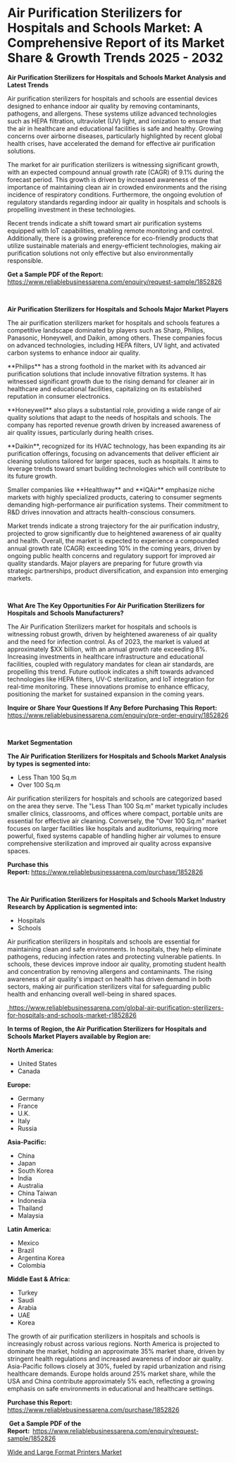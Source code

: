 <p><h1>Air Purification Sterilizers for Hospitals and Schools Market: A Comprehensive Report of its Market Share & Growth Trends 2025 - 2032</h1></p><p><strong>Air Purification Sterilizers for Hospitals and Schools Market Analysis and Latest Trends</strong></p>
<p><p>Air purification sterilizers for hospitals and schools are essential devices designed to enhance indoor air quality by removing contaminants, pathogens, and allergens. These systems utilize advanced technologies such as HEPA filtration, ultraviolet (UV) light, and ionization to ensure that the air in healthcare and educational facilities is safe and healthy. Growing concerns over airborne diseases, particularly highlighted by recent global health crises, have accelerated the demand for effective air purification solutions.</p><p>The market for air purification sterilizers is witnessing significant growth, with an expected compound annual growth rate (CAGR) of 9.1% during the forecast period. This growth is driven by increased awareness of the importance of maintaining clean air in crowded environments and the rising incidence of respiratory conditions. Furthermore, the ongoing evolution of regulatory standards regarding indoor air quality in hospitals and schools is propelling investment in these technologies.</p><p>Recent trends indicate a shift toward smart air purification systems equipped with IoT capabilities, enabling remote monitoring and control. Additionally, there is a growing preference for eco-friendly products that utilize sustainable materials and energy-efficient technologies, making air purification solutions not only effective but also environmentally responsible.</p></p>
<p><strong>Get a Sample PDF of the Report:&nbsp;</strong> <a href="https://www.reliablebusinessarena.com/enquiry/request-sample/1852826?utm_campaign=2928&utm_medium=2&utm_source=Github&utm_content=ia&utm_term=12042025&utm_id=air-purification-sterilizers-for-hospitals-and-schools">https://www.reliablebusinessarena.com/enquiry/request-sample/1852826</a></p>
<p>&nbsp;</p>
<p><strong>Air Purification Sterilizers for Hospitals and Schools Major Market Players</strong></p>
<p><p>The air purification sterilizers market for hospitals and schools features a competitive landscape dominated by players such as Sharp, Philips, Panasonic, Honeywell, and Daikin, among others. These companies focus on advanced technologies, including HEPA filters, UV light, and activated carbon systems to enhance indoor air quality.</p><p>**Philips** has a strong foothold in the market with its advanced air purification solutions that include innovative filtration systems. It has witnessed significant growth due to the rising demand for cleaner air in healthcare and educational facilities, capitalizing on its established reputation in consumer electronics.</p><p>**Honeywell** also plays a substantial role, providing a wide range of air quality solutions that adapt to the needs of hospitals and schools. The company has reported revenue growth driven by increased awareness of air quality issues, particularly during health crises.</p><p>**Daikin**, recognized for its HVAC technology, has been expanding its air purification offerings, focusing on advancements that deliver efficient air cleaning solutions tailored for larger spaces, such as hospitals. It aims to leverage trends toward smart building technologies which will contribute to its future growth.</p><p>Smaller companies like **Healthway** and **IQAir** emphasize niche markets with highly specialized products, catering to consumer segments demanding high-performance air purification systems. Their commitment to R&D drives innovation and attracts health-conscious consumers.</p><p>Market trends indicate a strong trajectory for the air purification industry, projected to grow significantly due to heightened awareness of air quality and health. Overall, the market is expected to experience a compounded annual growth rate (CAGR) exceeding 10% in the coming years, driven by ongoing public health concerns and regulatory support for improved air quality standards. Major players are preparing for future growth via strategic partnerships, product diversification, and expansion into emerging markets.</p></p>
<p>&nbsp;</p>
<p><strong>What Are The Key Opportunities For Air Purification Sterilizers for Hospitals and Schools Manufacturers?</strong></p>
<p><p>The Air Purification Sterilizers market for hospitals and schools is witnessing robust growth, driven by heightened awareness of air quality and the need for infection control. As of 2023, the market is valued at approximately $XX billion, with an annual growth rate exceeding 8%. Increasing investments in healthcare infrastructure and educational facilities, coupled with regulatory mandates for clean air standards, are propelling this trend. Future outlook indicates a shift towards advanced technologies like HEPA filters, UV-C sterilization, and IoT integration for real-time monitoring. These innovations promise to enhance efficacy, positioning the market for sustained expansion in the coming years.</p></p>
<p><strong>Inquire or Share Your Questions If Any Before Purchasing This Report:</strong> <a href="https://www.reliablebusinessarena.com/enquiry/pre-order-enquiry/1852826?utm_campaign=2928&utm_medium=2&utm_source=Github&utm_content=ia&utm_term=12042025&utm_id=air-purification-sterilizers-for-hospitals-and-schools">https://www.reliablebusinessarena.com/enquiry/pre-order-enquiry/1852826</a></p>
<p>&nbsp;</p>
<p><strong>Market Segmentation</strong></p>
<p><strong>The Air Purification Sterilizers for Hospitals and Schools Market Analysis by types is segmented into:</strong></p>
<p><ul><li>Less Than 100 Sq.m</li><li>Over 100 Sq.m</li></ul></p>
<p><p>Air purification sterilizers for hospitals and schools are categorized based on the area they serve. The "Less Than 100 Sq.m" market typically includes smaller clinics, classrooms, and offices where compact, portable units are essential for effective air cleaning. Conversely, the "Over 100 Sq.m" market focuses on larger facilities like hospitals and auditoriums, requiring more powerful, fixed systems capable of handling higher air volumes to ensure comprehensive sterilization and improved air quality across expansive spaces.</p></p>
<p><strong>Purchase this Report:&nbsp;</strong><a href="https://www.reliablebusinessarena.com/purchase/1852826?utm_campaign=2928&utm_medium=2&utm_source=Github&utm_content=ia&utm_term=12042025&utm_id=air-purification-sterilizers-for-hospitals-and-schools">https://www.reliablebusinessarena.com/purchase/1852826</a></p>
<p>&nbsp;</p>
<p><strong>The Air Purification Sterilizers for Hospitals and Schools Market Industry Research by Application is segmented into:</strong></p>
<p><ul><li>Hospitals</li><li>Schools</li></ul></p>
<p><p>Air purification sterilizers in hospitals and schools are essential for maintaining clean and safe environments. In hospitals, they help eliminate pathogens, reducing infection rates and protecting vulnerable patients. In schools, these devices improve indoor air quality, promoting student health and concentration by removing allergens and contaminants. The rising awareness of air quality's impact on health has driven demand in both sectors, making air purification sterilizers vital for safeguarding public health and enhancing overall well-being in shared spaces.</p></p>
<p><a href="https://www.reliablebusinessarena.com/global-air-purification-sterilizers-for-hospitals-and-schools-market-r1852826?utm_campaign=2928&utm_medium=2&utm_source=Github&utm_content=ia&utm_term=12042025&utm_id=air-purification-sterilizers-for-hospitals-and-schools">&nbsp;https://www.reliablebusinessarena.com/global-air-purification-sterilizers-for-hospitals-and-schools-market-r1852826</a></p>
<p><strong>In terms of Region, the Air Purification Sterilizers for Hospitals and Schools Market Players available by Region are:</strong></p>
<p>
    <p> <strong> North America: </strong>
        <ul>
            <li>United States</li>
            <li>Canada</li>
        </ul>
        </p> 
    <p> <strong> Europe: </strong>
        <ul>
            <li>Germany</li>
            <li>France</li>
            <li>U.K.</li>
            <li>Italy</li>
            <li>Russia</li>
        </ul>
        </p> 
    <p> <strong> Asia-Pacific: </strong>
        <ul>
            <li>China</li>
            <li>Japan</li>
            <li>South Korea</li>
            <li>India</li>
            <li>Australia</li>
            <li>China Taiwan</li>
            <li>Indonesia</li>
            <li>Thailand</li>
            <li>Malaysia</li>
        </ul>
        </p> 
    <p> <strong> Latin America: </strong>
        <ul>
            <li>Mexico</li>
            <li>Brazil</li>
            <li>Argentina Korea</li>
            <li>Colombia</li>
        </ul>
        </p> 
    <p> <strong> Middle East & Africa: </strong>
        <ul>
            <li>Turkey</li>
            <li>Saudi</li>
            <li>Arabia</li>
            <li>UAE</li>
            <li>Korea</li>
        </ul>
    </p>
    </p>
<p><p>The growth of air purification sterilizers in hospitals and schools is increasingly robust across various regions. North America is projected to dominate the market, holding an approximate 35% market share, driven by stringent health regulations and increased awareness of indoor air quality. Asia-Pacific follows closely at 30%, fueled by rapid urbanization and rising healthcare demands. Europe holds around 25% market share, while the USA and China contribute approximately 5% each, reflecting a growing emphasis on safe environments in educational and healthcare settings.</p></p>
<p><strong>Purchase this Report: </strong><a href="https://www.reliablebusinessarena.com/purchase/1852826?utm_campaign=2928&utm_medium=2&utm_source=Github&utm_content=ia&utm_term=12042025&utm_id=air-purification-sterilizers-for-hospitals-and-schools">https://www.reliablebusinessarena.com/purchase/1852826</a></p>
<p>&nbsp;<strong>Get a Sample PDF of the Report:&nbsp;&nbsp;</strong><a href="https://www.reliablebusinessarena.com/enquiry/request-sample/1852826?utm_campaign=2928&utm_medium=2&utm_source=Github&utm_content=ia&utm_term=12042025&utm_id=air-purification-sterilizers-for-hospitals-and-schools">https://www.reliablebusinessarena.com/enquiry/request-sample/1852826</a></p>
<p><strong></strong></p>
<p><p><a href="https://github.com/hannajuana198484/Market-Research-Report-List-1/blob/main/wide-and-large-format-printers-market.md?utm_campaign=2928&utm_medium=2&utm_source=Github&utm_content=ia&utm_term=12042025&utm_id=air-purification-sterilizers-for-hospitals-and-schools">Wide and Large Format Printers Market</a></p></p>